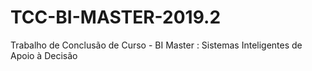 # TCC-BI-MASTER-2019.2
Trabalho de Conclusão de Curso - BI Master : Sistemas Inteligentes de Apoio à Decisão
